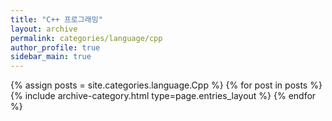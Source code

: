 ```yaml
---
title: "C++ 프로그래밍"
layout: archive
permalink: categories/language/cpp
author_profile: true
sidebar_main: true
---
```



{% assign posts = site.categories.language.Cpp %}
{% for post in posts %} {% include archive-category.html type=page.entries_layout %} {% endfor %}
